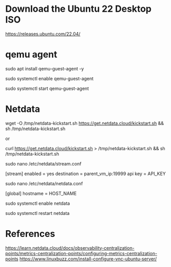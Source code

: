 # Download the Ubuntu 22 Desktop ISO
https://releases.ubuntu.com/22.04/

# qemu agent

sudo apt install qemu-guest-agent -y

sudo systemctl enable qemu-guest-agent

sudo systemctl start qemu-guest-agent



# Netdata

wget -O /tmp/netdata-kickstart.sh https://get.netdata.cloud/kickstart.sh && sh /tmp/netdata-kickstart.sh

or

curl https://get.netdata.cloud/kickstart.sh > /tmp/netdata-kickstart.sh && sh /tmp/netdata-kickstart.sh

sudo nano /etc/netdata/stream.conf

[stream]
    enabled = yes
    destination = parent_vm_ip:19999
    api key = API_KEY

sudo nano /etc/netdata/netdata.conf

[global]
    hostname = HOST_NAME

sudo systemctl enable netdata

sudo systemctl restart netdata


# References

https://learn.netdata.cloud/docs/observability-centralization-points/metrics-centralization-points/configuring-metrics-centralization-points
https://www.linuxbuzz.com/install-configure-vnc-ubuntu-server/